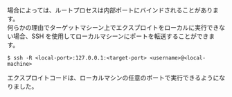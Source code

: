 場合によっては、ルートプロセスは内部ポートにバインドされることがあります。  
何らかの理由でターゲットマシーン上でエクスプロイトをローカルに実行できない場合、SSH を使用してローカルマシーンにポートを転送することができます。   
```
$ ssh -R <local-port>:127.0.0.1:<target-port> <username>@<local-machine>
```
エクスプロイトコードは、ローカルマシンの任意のポートで実行できるようになりました。